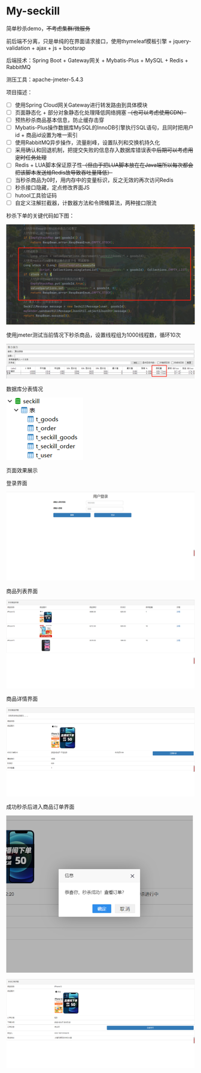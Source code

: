# My-seckill
 简单秒杀demo，~~不考虑集群/微服务~~

前后端不分离，只是单纯的在界面请求接口，使用thymeleaf模板引擎 + jquery-validation  + ajax + js + bootsrap

后端技术：Spring Boot +  Gateway网关  +  Mybatis-Plus + MySQL + Redis + RabbitMQ

测压工具：apache-jmeter-5.4.3

项目描述：

- [ ] 使用Spring Cloud网关Gateway进行转发路由到具体模块
- [ ] 页面静态化 + 部分对象静态化处理降低网络拥塞 ~~（也可以考虑使用CDN）~~
- [ ] 预热秒杀商品基本信息，防止缓存击穿
- [ ] Mybatis-Plus操作数据库MySQL的InnoDB引擎执行SQL语句，且同时把用户id + 商品id设置为唯一索引
- [ ] 使用RabbitMQ异步操作，流量削峰，设置队列和交换机持久化
- [ ] 采用确认和回退机制，把提交失败的信息存入数据库错误表中~~后期可以考虑用定时任务处理~~
- [ ] Redis + LUA脚本保证原子性~~（但由于把LUA脚本放在在Java端所以每次都会把该脚本发送给Redis故导致吞吐量降低）~~
- [ ] 当秒杀商品为0时，用内存中的变量标识，反之无效的再次访问Redis
- [ ] 秒杀接口隐藏，定点修改界面JS
- [ ] hutool工具验证码
- [ ] 自定义注解拦截器，计数器方法和令牌桶算法，两种接口限流

秒杀下单的关键代码如下图：

<img src="README.assets/image-20220304194039306.png" alt="image-20220304194039306" style="zoom: 80%;" />

使用jmeter测试当前情况下秒杀商品，设置线程组为1000线程数，循环10次

![test-result](README.assets/test-result.jpg)



数据库分表情况

![image-20220227200705610](README.assets/image-20220227200705610.png)



页面效果展示

登录界面

![image-20220227200206739](README.assets/image-20220227200206739.png)

商品列表界面

![image-20220227200448012](README.assets/image-20220227200448012.png)

商品详情界面

![image-20220227200455825](README.assets/image-20220227200455825.png)

成功秒杀后进入商品订单界面

<img src="README.assets/image-20220227200539573.png" alt="image-20220227200539573" style="zoom: 67%;" />



![image-20220227200554413](README.assets/image-20220227200554413.png)

